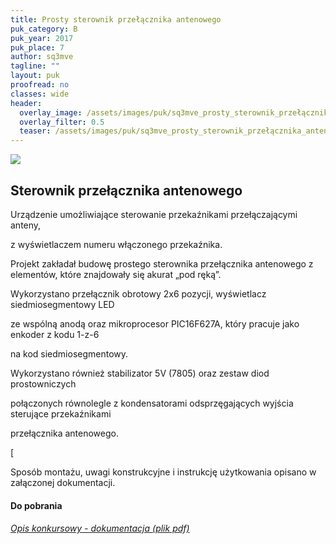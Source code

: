 ```yaml
---
title: Prosty sterownik przełącznika antenowego
puk_category: B
puk_year: 2017
puk_place: 7
author: sq3mve
tagline: ""
layout: puk
proofread: no
classes: wide
header:
  overlay_image: /assets/images/puk/sq3mve_prosty_sterownik_przełącznika_antenowego.jpg
  overlay_filter: 0.5
  teaser: /assets/images/puk/sq3mve_prosty_sterownik_przełącznika_antenowego.jpg
---
```






 



![](assets/data/img/projects/2017-7-0.jpg) 



Sterownik przełącznika antenowego
---------------------------------





 Urządzenie umożliwiające sterowanie przekaźnikami przełączającymi anteny,

 z wyświetlaczem numeru włączonego przekaźnika.






 Projekt zakładał budowę prostego sterownika przełącznika antenowego z elementów, które znajdowały się akurat „pod ręką”.

Wykorzystano przełącznik obrotowy 2x6 pozycji, wyświetlacz siedmiosegmentowy LED

ze wspólną anodą oraz mikroprocesor PIC16F627A, który pracuje jako enkoder z kodu 1-z-6

na kod siedmiosegmentowy.

Wykorzystano również stabilizator 5V (7805) oraz zestaw diod prostowniczych

połączonych równolegle z kondensatorami odsprzęgających wyjścia sterujące przekaźnikami

przełącznika antenowego.

[




 Sposób montażu, uwagi konstrukcyjne i instrukcję użytkowania opisano w załączonej dokumentacji.





#### Do pobrania

###### [Opis konkursowy - dokumentacja (plik pdf)](assets/data/download/SP3MVE_Sterownik-przelacznika-antenowego.pdf)










 


